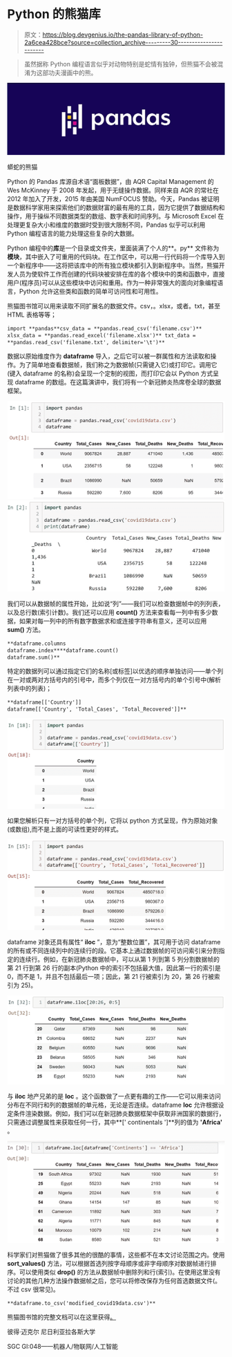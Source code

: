 # Python 的熊猫库

> 原文：<https://blog.devgenius.io/the-pandas-library-of-python-2a6cea428bce?source=collection_archive---------30----------------------->

> 虽然据称 Python 编程语言似乎对动物特别是蛇情有独钟，但熊猫不会被混淆为这部功夫漫画中的熊。

![](img/f149ba7ae5804dd97b0e36612756f0a0.png)

蟒蛇的熊猫

Python 的 Pandas 库源自术语“面板数据”，由 AQR Capital Management 的 Wes McKinney 于 2008 年发起，用于无缝操作数据。同样来自 AQR 的常社在 2012 年加入了开发，2015 年由美国 NumFOCUS 赞助。今天，Pandas 被证明是数据科学家用来探索他们的数据财富的最有用的工具，因为它提供了数据结构和操作，用于操纵不同数据类型的数组、数字表和时间序列。与 Microsoft Excel 在处理更复杂大小和维度的数据时受到很大限制不同，Pandas 似乎可以利用 Python 编程语言的能力处理这些复杂的大数据。

Python 编程中的**库**是一个目录或文件夹，里面装满了个人的**。py** 文件称为**模块**，其中嵌入了可重用的代码块。在工作区中，可以用一行代码将一个库导入到一个新程序中——这将把该库中的所有独立模块都引入到新程序中。当然，熊猫开发人员为使软件工作而创建的代码块被安排在库的各个模块中的类和函数中，直接用户(程序员)可以从这些模块中访问和重用。作为一种非常强大的面向对象编程语言，Python 允许这些类和函数的简单可访问性和可用性。

熊猫图书馆可以用来读取不同扩展名的数据文件。csv，。xlsx，或者。txt，甚至 HTML 表格等等；

```
import **pandas**csv_data = **pandas.read_csv('filename.csv')** xlsx_data = **pandas.read_excel('filename.xlsx')** txt_data = **pandas.read_csv('filename.txt', delimiter='\t')**
```

数据以原始维度作为 **dataframe** 导入，之后它可以被一群属性和方法读取和操作。为了简单地查看数据帧，我们称之为数据帧(只需键入它)或打印它。调用它(键入 dataframe 的名称)会呈现一个定制的视图，而打印它会以 Python 方式呈现 dataframe 的数组。在这篇演讲中，我们将有一个新冠肺炎热席卷全球的数据框架。

![](img/06a3d33273a34a378e1f0126358e1270.png)![](img/e6b8a197215bbc33c41c23434e8e34eb.png)

我们可以从数据帧的属性开始，比如说“列”——我们可以检查数据帧中的列列表，以及总行数(索引计数)。我们还可以应用 **count()** 方法来查看每一列中有多少数据，如果对每一列中的所有数字数据求和或连接字符串有意义，还可以应用 **sum()** 方法。

```
**dataframe.columns
dataframe.index****dataframe.count()
dataframe.sum()**
```

特定的数据列可以通过指定它们的名称[或标签]以优选的顺序单独访问——单个列在一对或两对方括号内的引号中，而多个列仅在一对方括号内的单个引号中(解析列表中的列表)；

```
**dataframe[['Country']]
dataframe[['Country', 'Total_Cases', 'Total_Recovered']]**
```

![](img/e1baec1eddb27c606f0e65459407285e.png)

如果您解析只有一对方括号的单个列，它将以 python 方式呈现，作为原始对象(或数组),而不是上面的可读性更好的样式。

![](img/1cb027f5378af65cb57381769b369c27.png)

dataframe 对象还具有属性“ **iloc** ”，意为“整数位置”，其可用于访问 dataframe 的所有或不同连续列中的连续行的段。它基本上通过数据帧的可访问索引来分割指定的连续行。例如，在新冠肺炎数据帧中，可以从第 1 列到第 5 列分割数据帧的第 21 行到第 26 行的副本(Python 中的索引不包括最大值，因此第一行的索引是 0，而不是 1，并且不包括最后一项；因此，第 21 行被索引为 20，第 26 行被索引为 25)。

![](img/d56132c50e3d1a3393f74e7e9edf269f.png)

与 **iloc** 地产兄弟的是 **loc** 。这个函数做了一点更有趣的工作——它可以用来访问分布在不同行和列的数据帧的单元格，无论是否连续。dataframe **loc** 允许根据设定条件渲染数据。例如，我们可以在新冠肺炎数据框架中获取非洲国家的数据行，只需通过调整属性来获取任何一行，其中**[' continentals ']**列的值为 **'Africa'** 。

![](img/c5c74b284ade9a49257038d9d6e40c11.png)

科学家们对熊猫做了很多其他的很酷的事情，这些都不在本文讨论范围之内。使用 **sort_values()** 方法，可以根据首选列按字母顺序或非字母顺序对数据帧进行排序。可以使用类似 **drop()** 的方法从数据帧中删除列和行(索引)。在使用这里没有讨论的其他几种方法操作数据帧之后，您可以将修改保存为任何首选数据文件(。不过 csv 很常见)。

```
**dataframe.to_csv('modified_covid19data.csv')**
```

熊猫图书馆的完整文档可以在这里获得[。](https://pandas.pydata.org/docs/)

彼得·迈克尔
尼日利亚拉各斯大学

SGC GI:048——机器人/物联网/人工智能